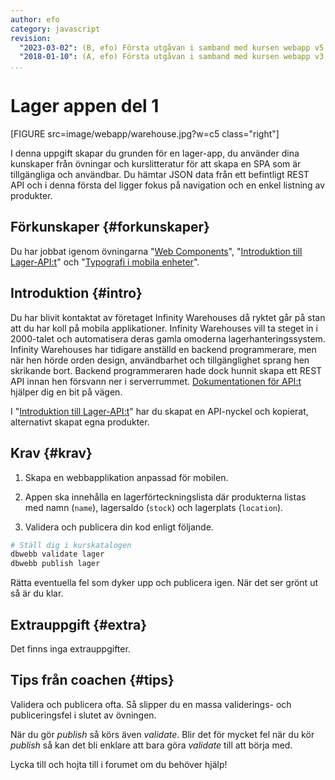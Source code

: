 ```yaml
---
author: efo
category: javascript
revision:
  "2023-03-02": (B, efo) Första utgåvan i samband med kursen webapp v5.
  "2018-01-10": (A, efo) Första utgåvan i samband med kursen webapp v3.
...
```

Lager appen del 1
==================================

[FIGURE src=image/webapp/warehouse.jpg?w=c5 class="right"]

I denna uppgift skapar du grunden för en lager-app, du använder dina kunskaper från övningar och kurslitteratur för att skapa en SPA som är tillgängliga och användbar. Du hämtar JSON data från ett befintligt REST API och i denna första del ligger fokus på navigation och en enkel listning av produkter.



<!--more-->



Förkunskaper {#forkunskaper}
-----------------------
Du har jobbat igenom övningarna "[Web Components](kunskap/web-components)", "[Introduktion till Lager-API:t](kunskap/introduktion-till-lager-api)" och "[Typografi i mobila enheter](kunskap/typografi-i-mobila-enheter)".



Introduktion {#intro}
-----------------------
Du har blivit kontaktat av företaget Infinity Warehouses då ryktet går på stan att du har koll på mobila applikationer. Infinity Warehouses vill ta steget in i 2000-talet och automatisera deras gamla omoderna lagerhanteringssystem. Infinity Warehouses har tidigare anställd en backend programmerare, men när hen hörde orden design, användbarhet och tillgänglighet sprang hen skrikande bort. Backend programmeraren hade dock hunnit skapa ett REST API innan hen försvann ner i serverrummet. [Dokumentationen för API:t](https://lager.emilfolino.se/v2) hjälper dig en bit på vägen.

I "[Introduktion till Lager-API:t](kunskap/introduktion-till-lager-api)" har du skapat en API-nyckel och kopierat, alternativt skapat egna produkter.



Krav {#krav}
-----------------------
1. Skapa en webbapplikation anpassad för mobilen.

1. Appen ska innehålla en lagerförteckningslista där produkterna listas med namn (`name`), lagersaldo (`stock`) och lagerplats (`location`).

1. Validera och publicera din kod enligt följande.

```bash
# Ställ dig i kurskatalogen
dbwebb validate lager
dbwebb publish lager
```

Rätta eventuella fel som dyker upp och publicera igen. När det ser grönt ut så är du klar.



Extrauppgift {#extra}
-----------------------
Det finns inga extrauppgifter.



Tips från coachen {#tips}
-----------------------

Validera och publicera ofta. Så slipper du en massa validerings- och publiceringsfel i slutet av övningen.

När du gör *publish* så körs även *validate*. Blir det för mycket fel när du kör *publish* så kan det bli enklare att bara göra *validate* till att börja med.

Lycka till och hojta till i forumet om du behöver hjälp!
